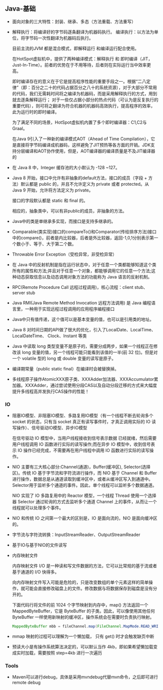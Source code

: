 ## Java-基础

- 面向对象的三大特性：封装、继承、多态（方法重载、方法重写）

- 解释执行：将编译好的字节码逐条翻译为机器码执行。
  编译执行：以方法为单位，将字节码一次性翻译为机器码后执行。

  目前主流的JVM 都是混合模式，即解释运行 和编译运行配合使用。

  在HotSpot虚拟机中，提供了两种编译模式：解释执行 和 即时编译（JIT，Just-In-Time）。前者的优势在于不用等待，后者则在实际运行当中效率更高。

  即时编译存在的意义在于它是提高程序性能的重要手段之一。根据“二八定律”（即：百分之二十的代码占据百分之八十的系统资源），对于大部分不常用的代码，我们无需耗时间将之编译为机器码，而是采用解释执行的方式，用到就去逐条解释运行；
  对于一些仅占据小部分的热点代码（可认为是反复执行的重要代码），则可将之翻译为符合机器的机器码高效执行，提高程序的效率，此为运行时的即时编译。

  为了满足不同的场景，HotSpot虚拟机内置了多个即时编译器：C1,C2与Graal。

  在Java 9引入了一种新的编译模式AOT（Ahead of Time Compilation），它是直接将字节码编译成机器码，这样避免了JIT预热等各方面的开销。JDK支持分层编译和AOT协作使用，但是，AOT编译器的编译质量是不及JIT编译器的

- 在 Java 8 中，Integer 缓存池的大小默认为 -128 ~127。

- Java 8 开始，接口中允许有非抽象的default方法，接口的成员（字段 + 方法）默认都是 public 的，并且不允许定义为 private 或者 protected。从 Java 9 开始，允许将方法定义为 private。

  接口的字段默认都是 static 和 final 的。

  相应的，抽象类中，可以有非public的成员，非抽象的方法。

- Java中的类是单继承多实现，而接口是支持多继承的。

- Comparable(类实现)接口的compareTo()和Comparator(传给排序方法)接口中的compare()，前者是内比较器，后者是外比较器，返回-1,0,1分别表示第一个数小于、等于、大于第二个数。

- Throwable Error Exception（受检异常，非受检异常）

- 在 Java 中的反射机制是指在运行状态中，对于任意一个类都能够知道这个类所有的属性和方法;并且对于任意一个对象，都能够调用它的任意一个方法;这种动态获取信息以及动态调用对象方法的功能称为 Java 语言的反射机制。

- RPC(Remote Procedure Call 远程过程调用)，核心流程：client stub、server stub

- Java RMI(Java Remote Method Invocation 远程方法调用) 是 Java 编程语言里，一种用于实现远程过程调用的应用程序编程接口

- Java中只有值传递，这个值可以是基本变量的值，也可以是引用类的地址。

- Java 8 对时间日期的API做了很大的优化，引入了LocalDate、LocalTime、LocalDateTime、 Clock、Instant 等类

- Java 中读取 long 类型变量不是原子的，需要分成两步，如果一个线程正在修改该 long 变量的值，另一个线程可能只能看到该值的一半(前 32 位)。但是对一个 volatile 型的 long 或 double 变量的读写是原子。

- 编译期常量（public static final）在编译时会被替换掉。

- 多线程原子操作AtomicXXX原子类、XXXAdder加法器、XXXAccumulator累加器。XXXAdder，通过尝试使用分段CAS以及自动分段迁移的方式来大幅度提升多线程高并发执行CAS操作的性能！

### IO

- 阻塞IO模型、非阻塞IO模型、多路复用IO模型（有一个线程不断去轮询多个 socket 的状态，只有当 socket 真正有读写事件时，才真正调用实际的 IO 读写操作）、信号驱动IO模型、异步IO模型

  在信号驱动 IO 模型中，当用户线程接收到信号表示数据 已经就绪，然后需要用户线程调用 IO 函数进行实际的读写操作;而在异步 IO 模型中，收到信号表示 IO 操作已经完成，不需要再在用户线程中调用 IO 函数进行实际的读写操作。

- NIO 主要有三大核心部分:Channel(通道)，Buffer(缓冲区), Selector(选择区)。传统 IO 基于字节流和字符流进行操作，而 NIO 基于 Channel 和
  Buffer进行操作，数据总是从通道读取到缓冲区中，或者从缓冲区写入到通道中。Selector用于监听多个通道的事件。因此，单个线程可以监听多个数据通道。

  NIO 实现了 IO 多路复用中的 Reactor 模型，一个线程 Thread 使用一个选择器 Selector 通过轮询的方式去监听多个通道 Channel 上的事件，从而让一个线程就可以处理多个事件。

- NIO 和传统 IO 之间第一个最大的区别是，IO 是面向流的，NIO 是面向缓冲区的。

- 字节流与字符流转换：InputStreamReader、OutputStreamReader

- 基于IO与基于NIO的文件读写

- 内存映射文件

  内存映射文件 I/O 是一种读和写文件数据的方法，它可以比常规的基于流或者基于通道的 I/O 快得多。

  向内存映射文件写入可能是危险的，只是改变数组的单个元素这样的简单操作，就可能会直接修改磁盘上的文件。修改数据与将数据保存到磁盘是没有分开的。

  下面代码行将文件的前 1024 个字节映射到内存中，map() 方法返回一个 MappedByteBuffer，它是 ByteBuffer 的子类。因此，可以像使用其他任何 ByteBuffer 一样使用新映射的缓冲区，操作系统会在需要时负责执行映射。

  ```java
  MappedByteBuffer mbb = fileChannel.map(FileChannel.MapMode.READ_WRITE, 0, 1024);
  ```
- mmap 映射的过程可以理解为一个懒加载， 只有 get() 时才会触发缺页中断
- 预读大小是有操作系统算法决定的，可以默认当作 4kb，即如果希望懒加载变成实时加载，需要按照 step=4kb 进行一次遍历

### Tools
- Maven可以进行debug，具体是采用mvndebug代替mvn命令，之后即可进行remote debug

